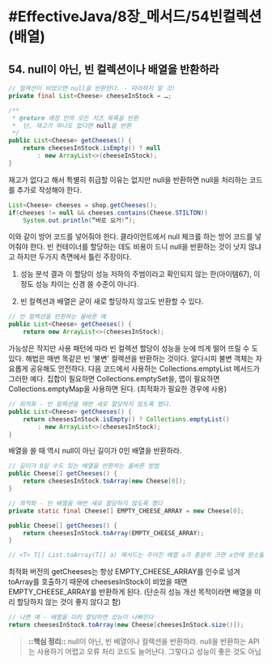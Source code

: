 # #EffectiveJava/8장_메서드/54빈컬렉션(배열)


## 54. null이 아닌, 빈 컬렉션이나 배열을 반환하라


```java
// 컬렉션이 비었으면 null을 반환한다. - 따라하지 말 것!
private final List<Cheese> cheeseInStock = …;

/**
 * @return 매장 안의 모든 치즈 목록을 반환
 * 	단, 재고가 하나도 없다면 null을 반환
 */
public List<Cheese> getCheeses() {
	return cheesesInStock.isEmpty() ? null
		: new ArrayList<>(cheeseInStock);
}
```

재고가 없다고 해서 특별히 취급할 이유는 없지만 null을 반환하면 null을 처리하는 코드를 추가로 작성해야 한다.

```java
List<Cheese> cheeses = shop.getCheeses();
if(cheeses != null && cheeses.contains(Cheese.STILTON))
	System.out.println(“바로 요거!”);
```

이와 같이 방어 코드를 넣어줘야 한다. 클라이언트에서 null 체크를 하는 방어 코드를 넣어줘야 한다. 빈 컨테이너를 할당하는 데도 비용이 드니 null을 반환하는 것이 낫지 않냐고 하지만 두가지 측면에서 틀린 주장이다.

1. 성능 분석 결과 이 할당이 성능 저하의 주범이라고 확인되지 않는 한(아이템67), 이 정도 성능 차이는 신경 쓸 수준이 아니다.

2. 빈 컬렉션과 배열은 굳이 새로 할당하지 않고도 반환할 수 있다.

```java
// 빈 컬렉션을 반환하는 올바른 예
public List<Cheese> getCheeses() {
	return new ArrayList<>(cheesesInStock);
```



가능성은 작지만 사용 패턴에 따라 빈 컬렉션 할당이 성능을 눈에 띄게 떨어 뜨릴 수 도 있다. 해법은 매번 똑같은 빈 ‘불변' 컬렉션을 반환하는 것이다. 알다시피 불변 객체는 자요롭게 공유해도 안전하다. 다음 코드에서 사용하는 Collections.emptyList 메서드가 그러한 예다. 집합이 필요하면 Collections.emptySet을, 맵이 필요하면 Collections.emptyMap을 사용하면 된다. (최적화가 필요한 경우에 사용)

```java
// 최적화 - 빈 컬렉션을 매번 새로 할당하지 않도록 했다.
public List<Cheese> getCheeses() {
	return cheesesInStock.isEmpty() ? Collections.emptyList()
		: new ArrayList<>(cheesesInStock);
}
```

배열을 쓸 때 역시 null이 아닌 길이가 0인 배열을 반환하라. 
```java
// 길이가 0일 수도 있는 배열을 반환하는 올바른 방법
public Cheese[] getCheeses() {
	return cheesesInStock.toArray(new Cheese[0]);
}

// 최적화 - 빈 배열을 매번 새로 할당하지 않도록 했다
private static final Cheese[] EMPTY_CHEESE_ARRAY = new Cheese[0];

public Cheese[] getCheeses() {
	return cheesesInStock.toArray(EMPTY_CHEESE_ARRAY);
}

// <T> T[] List.toArray(T[] a) 메서드는 주어진 배열 a가 충분히 크면 a안에 원소를 담아 반환하고, 그렇지 않으면 T[] 타입 배열을 새로 만들어 그 안에 원소를 담아 반환한다. 
```

최적화 버전의 getCheeses는 항상 EMPTY_CHEESE_ARRAY를 인수로 넘겨 toArray를 호출하기 때문에 cheesesInStock이 비었을 때면 EMPTY_CHEESE_ARRAY를 반환하게 된다. (단순히 성능 개선 목적이라면 배열을 미리 할당하지 않는 것이 좋지 않다고 함)

```java
// 나쁜 예 - 배열을 미리 할당하면 성능이 나빠진다
return cheesesInStock.toArray(new Cheese[cheesesInStock.size()]);
```

> **::핵심 정리::** 
> null이 아닌, 빈 배열이나 컬렉션을 반환하라. null을 반환하는 API는 사용하기 어렵고 오류 처리 코드도 늘어난다. 그렇다고 성능이 좋은 것도 아님

